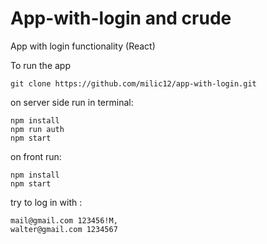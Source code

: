 # App-with-login and crude

App with login functionality (React)

To run the app 
```console
git clone https://github.com/milic12/app-with-login.git
```
on server side run in terminal:
```console
npm install
npm run auth
npm start
```
on front run:

```console
npm install
npm start
```

try to log in with :
```console
mail@gmail.com 123456!M,
walter@gmail.com 1234567
```
